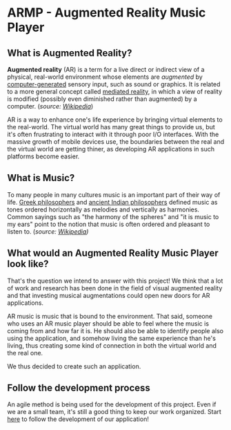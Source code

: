 # ARMP - Augmented Reality Music Player #
## What is Augmented Reality? ##

**Augmented reality** (AR) is a term for a live direct or indirect view of a physical, real-world environment whose elements are _augmented_ by [computer-generated](http://en.wikipedia.org/wiki/Computer-generated) sensory input, such as sound or graphics. It is related to a more general concept called [mediated reality](http://en.wikipedia.org/wiki/Mediated_reality), in which a view of reality is modified (possibly even diminished rather than augmented) by a computer. (_source: [Wikipedia](http://en.wikipedia.org/wiki/Augmented_reality)_)

AR is a way to enhance one's life experience by bringing virtual elements to the real-world. The virtual world has many great things to provide us, but it's often frustrating to interact with it through poor I/O interfaces. With the massive growth of mobile devices use, the boundaries between the real and the virtual world are getting thiner, as developing AR applications in such platforms become easier.

## What is Music? ##

To many people in many cultures music is an important part of their way of life. [Greek philosophers](http://en.wikipedia.org/wiki/Greek_philosophy) and [ancient Indian philosophers](http://en.wikipedia.org/wiki/Ancient_philosophy#Ancient_Indian_philosophers) defined music as tones ordered horizontally as melodies and vertically as harmonies. Common sayings such as "the harmony of the spheres" and "it is music to my ears" point to the notion that music is often ordered and pleasant to listen to. (_source: [Wikipedia](http://en.wikipedia.org/wiki/Music))_

<a href='Hidden comment: 
The way one perceives music usually depends on his culture, that"s to say on some values he shares with a group/a community. With actual social media, communities can easily be built around music, and people can get closer to their favorite artists/bands.
'></a>

## What would an Augmented Reality Music Player look like? ##

That's the question we intend to answer with this project! We think that a lot of work and research has been done in the field of visual augmented reality and that investing musical augmentations could open new doors for AR applications.

AR music is music that is bound to the environment. That said, someone who uses an AR music player should be able to feel where the music is coming from and how far it is. He should also be able to identify people also using the application, and somehow living the same experience than he's living, thus creating some kind of connection in both the virtual world and the real one.

We thus decided to create such an application.

## Follow the development process ##

An agile method is being used for the development of this project. Even if we are a small team, it's still a good thing to keep our work organized. Start [here](http://code.google.com/p/armp/wiki/ProductBacklog) to follow the development of our application!